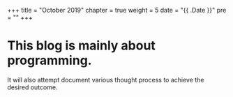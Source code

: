 +++
title = "October 2019"
chapter = true
weight = 5
date = "{{ .Date }}"
pre = "<b></b>"
+++

# This blog is mainly about programming.

It will also attempt document various thought process to achieve the desired outcome.
